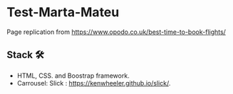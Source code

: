 # Test-Marta-Mateu

Page replication from https://www.opodo.co.uk/best-time-to-book-flights/

 ## Stack 🛠️

 * HTML, CSS. and Boostrap framework.
 * Carrousel: Slick : https://kenwheeler.github.io/slick/.
